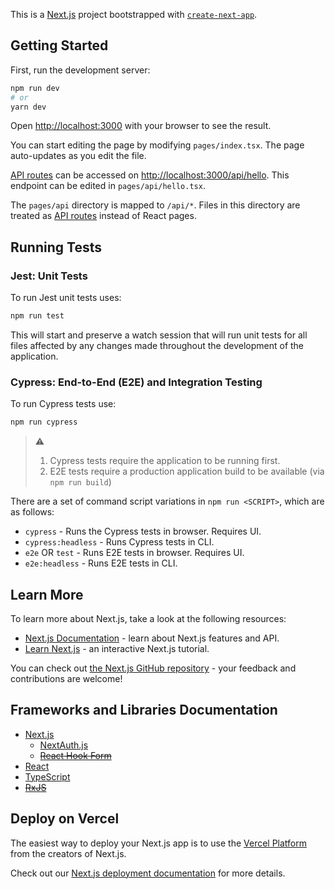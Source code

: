 This is a [Next.js](https://nextjs.org/) project bootstrapped with [`create-next-app`](https://github.com/vercel/next.js/tree/canary/packages/create-next-app).

## Getting Started

First, run the development server:

```bash
npm run dev
# or
yarn dev
```

Open [http://localhost:3000](http://localhost:3000) with your browser to see the result.

You can start editing the page by modifying `pages/index.tsx`. The page auto-updates as you edit the file.

[API routes](https://nextjs.org/docs/api-routes/introduction) can be accessed on [http://localhost:3000/api/hello](http://localhost:3000/api/hello). This endpoint can be edited in `pages/api/hello.tsx`.

The `pages/api` directory is mapped to `/api/*`. Files in this directory are treated as [API routes](https://nextjs.org/docs/api-routes/introduction) instead of React pages.

## Running Tests

### Jest: Unit Tests

To run Jest unit tests uses:

```bash
npm run test
```

This will start and preserve a watch session that will run unit tests for all files affected by any changes made throughout the development of the application.

### Cypress: End-to-End (E2E) and Integration Testing

To run Cypress tests use:

```bash
npm run cypress
```

> :warning:
> 
> 1. Cypress tests require the application to be running first.
> 2. E2E tests require a production application build to be available (via `npm run build`)

There are a set of command script variations in `npm run <SCRIPT>`, which are as follows:

- `cypress` - Runs the Cypress tests in browser. Requires UI.
- `cypress:headless` - Runs Cypress tests in CLI.
- `e2e` OR `test` - Runs E2E tests in browser. Requires UI.
- `e2e:headless` - Runs E2E tests in CLI.

## Learn More

To learn more about Next.js, take a look at the following resources:

- [Next.js Documentation](https://nextjs.org/docs) - learn about Next.js features and API.
- [Learn Next.js](https://nextjs.org/learn) - an interactive Next.js tutorial.

You can check out [the Next.js GitHub repository](https://github.com/vercel/next.js/) - your feedback and contributions are welcome!

## Frameworks and Libraries Documentation

- [Next.js](https://nextjs.org/docs)
    - [NextAuth.js](https://next-auth.js.org/getting-started/introduction)
    - [~~React Hook Form~~](https://react-hook-form.com/get-started)
- [React](https://reactjs.org/docs/getting-started.html)
- [TypeScript](https://www.typescriptlang.org/docs/)
- [~~RxJS~~](https://rxjs.dev/guide/overview)

## Deploy on Vercel

The easiest way to deploy your Next.js app is to use the [Vercel Platform](https://vercel.com/new?utm_medium=default-template&filter=next.js&utm_source=create-next-app&utm_campaign=create-next-app-readme) from the creators of Next.js.

Check out our [Next.js deployment documentation](https://nextjs.org/docs/deployment) for more details.
